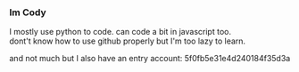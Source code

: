 ### Im Cody
I mostly use python to code. can code a bit in javascript too.<br>
dont't know how to use github properly but I'm too lazy to learn.

and not much but I also have an entry account: 5f0fb5e31e4d240184f35d3a
<!--
**Cody40/Cody40** is a ✨ _special_ ✨ repository because its `README.md` (this file) appears on your GitHub profile.

Here are some ideas to get you started:

- 🔭 I’m currently working on python
- 🌱 I’m currently learning python
- 👯 I’m looking to collaborate on ...
- 🤔 I’m looking for help with ...
- 💬 Ask me about ...
- 📫 How to reach me: ...
- 😄 Pronouns: ...
- ⚡ Fun fact: ...
-->
